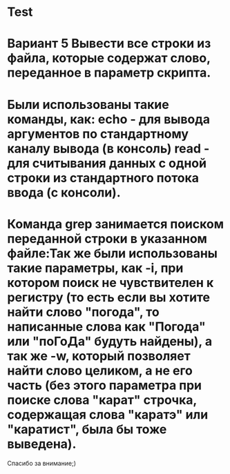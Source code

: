 # Test
Вариант 5
Вывести все строки из файла, которые содержат слово, переданное в параметр скрипта.
================================================================================================
Были использованы такие команды, как: echo - для вывода аргументов по стандартному каналу вывода (в консоль) read - для считывания данных с одной строки из стандартного потока ввода (с консоли).
================================================================================================
 Команда grep занимается поиском переданной строки в указанном файле:Так же были использованы такие параметры, как -i, при котором поиск не чувствителен к регистру (то есть если вы хотите найти слово "погода", то написанные слова как "Погода" или "поГоДа" будуть найдены), а так же -w, который позволяет найти слово целиком, а не его часть (без этого параметра при поиске слова "карат" строчка, содержащая слова "каратэ" или "каратист", была бы тоже выведена).
===============================================================================================
Спасибо за внимание;)
